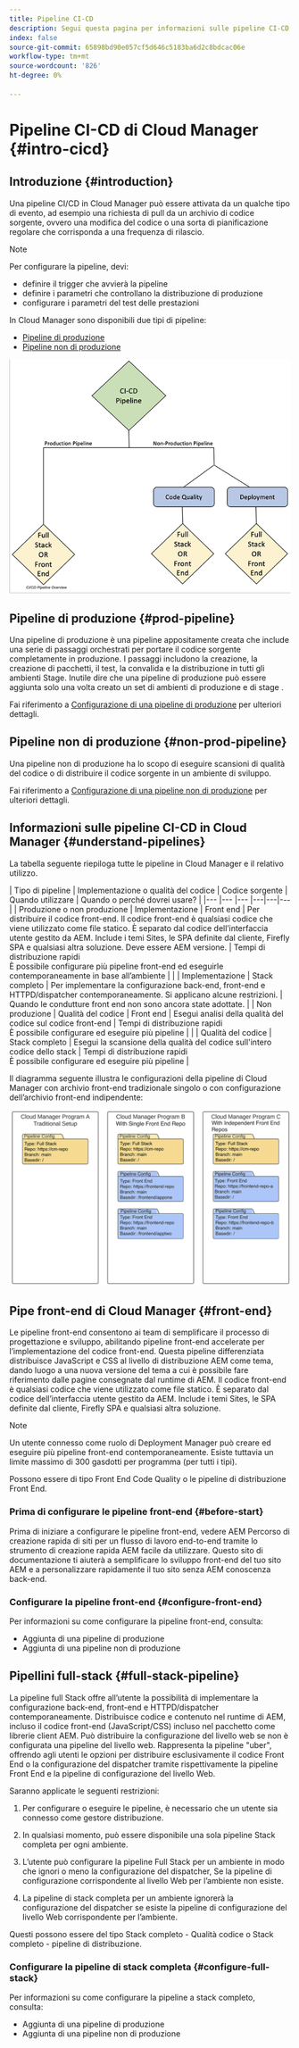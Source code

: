 ```yaml
---
title: Pipeline CI-CD
description: Segui questa pagina per informazioni sulle pipeline CI-CD di Cloud Manager
index: false
source-git-commit: 65898bd90e057cf5d646c5183ba6d2c8bdcac06e
workflow-type: tm+mt
source-wordcount: '826'
ht-degree: 0%

---
```



# Pipeline CI-CD di Cloud Manager {#intro-cicd}

## Introduzione {#introduction}

Una pipeline CI/CD in Cloud Manager può essere attivata da un qualche tipo di evento, ad esempio una richiesta di pull da un archivio di codice sorgente, ovvero una modifica del codice o una sorta di pianificazione regolare che corrisponda a una frequenza di rilascio.

>[!NOTE]
>Per configurare la pipeline, devi:
>* definire il trigger che avvierà la pipeline
>* definire i parametri che controllano la distribuzione di produzione
>* configurare i parametri del test delle prestazioni


In Cloud Manager sono disponibili due tipi di pipeline:

* [Pipeline di produzione](#prod-pipeline)
* [Pipeline non di produzione](#non-prod-pipeline)

![](/help/implementing/cloud-manager/assets/configure-pipeline/ci-cdpipeline-overview.png)

## Pipeline di produzione {#prod-pipeline}

Una pipeline di produzione è una pipeline appositamente creata che include una serie di passaggi orchestrati per portare il codice sorgente completamente in produzione. I passaggi includono la creazione, la creazione di pacchetti, il test, la convalida e la distribuzione in tutti gli ambienti Stage. Inutile dire che una pipeline di produzione può essere aggiunta solo una volta creato un set di ambienti di produzione e di stage .

Fai riferimento a [Configurazione di una pipeline di produzione](/help/implementing/cloud-manager/configuring-pipelines/configuring-production-pipelines.md) per ulteriori dettagli.


## Pipeline non di produzione {#non-prod-pipeline}

Una pipeline non di produzione ha lo scopo di eseguire scansioni di qualità del codice o di distribuire il codice sorgente in un ambiente di sviluppo.

Fai riferimento a [Configurazione di una pipeline non di produzione](/help/implementing/cloud-manager/configuring-pipelines/configuring-non-production-pipelines.md) per ulteriori dettagli.

## Informazioni sulle pipeline CI-CD in Cloud Manager {#understand-pipelines}

La tabella seguente riepiloga tutte le pipeline in Cloud Manager e il relativo utilizzo.

| Tipo di pipeline | Implementazione o qualità del codice | Codice sorgente | Quando utilizzare | Quando o perché dovrei usare? |
|--- |--- |--- |---|---|---|
| Produzione o non produzione | Implementazione | Front end | Per distribuire il codice front-end. Il codice front-end è qualsiasi codice che viene utilizzato come file statico. È separato dal codice dell’interfaccia utente gestito da AEM. Include i temi Sites, le SPA definite dal cliente, Firefly SPA e qualsiasi altra soluzione. Deve essere AEM versione. | Tempi di distribuzione rapidi<br> È possibile configurare più pipeline front-end ed eseguirle contemporaneamente in base all’ambiente |
|  | Implementazione | Stack completo | Per implementare la configurazione back-end, front-end e HTTPD/dispatcher contemporaneamente. Si applicano alcune restrizioni. | Quando le condutture front end non sono ancora state adottate. |
| Non produzione | Qualità del codice | Front end | Esegui analisi della qualità del codice sul codice front-end | Tempi di distribuzione rapidi<br> È possibile configurare ed eseguire più pipeline |
|  | Qualità del codice | Stack completo | Esegui la scansione della qualità del codice sull&#39;intero codice dello stack | Tempi di distribuzione rapidi<br> È possibile configurare ed eseguire più pipeline |

Il diagramma seguente illustra le configurazioni della pipeline di Cloud Manager con archivio front-end tradizionale singolo o con configurazione dell’archivio front-end indipendente:

![](/help/implementing/cloud-manager/assets/configure-pipeline/pipeline-configurations.png)

## Pipe front-end di Cloud Manager {#front-end}

Le pipeline front-end consentono ai team di semplificare il processo di progettazione e sviluppo, abilitando pipeline front-end accelerate per l’implementazione del codice front-end. Questa pipeline differenziata distribuisce JavaScript e CSS al livello di distribuzione AEM come tema, dando luogo a una nuova versione del tema a cui è possibile fare riferimento dalle pagine consegnate dal runtime di AEM. Il codice front-end è qualsiasi codice che viene utilizzato come file statico. È separato dal codice dell’interfaccia utente gestito da AEM. Include i temi Sites, le SPA definite dal cliente, Firefly SPA e qualsiasi altra soluzione.

>[!NOTE]
>Un utente connesso come ruolo di Deployment Manager può creare ed eseguire più pipeline front-end contemporaneamente. Esiste tuttavia un limite massimo di 300 gasdotti per programma (per tutti i tipi).

Possono essere di tipo Front End Code Quality o le pipeline di distribuzione Front End.

### Prima di configurare le pipeline front-end {#before-start}

Prima di iniziare a configurare le pipeline front-end, vedere AEM Percorso di creazione rapida di siti per un flusso di lavoro end-to-end tramite lo strumento di creazione rapida AEM facile da utilizzare. Questo sito di documentazione ti aiuterà a semplificare lo sviluppo front-end del tuo sito AEM e a personalizzare rapidamente il tuo sito senza AEM conoscenza back-end.

### Configurare la pipeline front-end {#configure-front-end}

Per informazioni su come configurare la pipeline front-end, consulta:

* Aggiunta di una pipeline di produzione
* Aggiunta di una pipeline non di produzione

## Pipellini full-stack {#full-stack-pipeline}

La pipeline full Stack offre all’utente la possibilità di implementare la configurazione back-end, front-end e HTTPD/dispatcher contemporaneamente.  Distribuisce codice e contenuto nel runtime di AEM, incluso il codice front-end (JavaScript/CSS) incluso nel pacchetto come librerie client AEM. Può distribuire la configurazione del livello web se non è configurata una pipeline del livello web. Rappresenta la pipeline &quot;uber&quot;, offrendo agli utenti le opzioni per distribuire esclusivamente il codice Front End o la configurazione del dispatcher tramite rispettivamente la pipeline Front End e la pipeline di configurazione del livello Web.

Saranno applicate le seguenti restrizioni:

1. Per configurare o eseguire le pipeline, è necessario che un utente sia connesso come gestore distribuzione.

1. In qualsiasi momento, può essere disponibile una sola pipeline Stack completa per ogni ambiente.

1. L’utente può configurare la pipeline Full Stack per un ambiente in modo che ignori o meno la configurazione del dispatcher, Se la pipeline di configurazione corrispondente al livello Web per l’ambiente non esiste.

1. La pipeline di stack completa per un ambiente ignorerà la configurazione del dispatcher se esiste la pipeline di configurazione del livello Web corrispondente per l’ambiente.

Questi possono essere del tipo Stack completo - Qualità codice o Stack completo - pipeline di distribuzione.

### Configurare la pipeline di stack completa {#configure-full-stack}

Per informazioni su come configurare la pipeline a stack completo, consulta:

* Aggiunta di una pipeline di produzione
* Aggiunta di una pipeline non di produzione